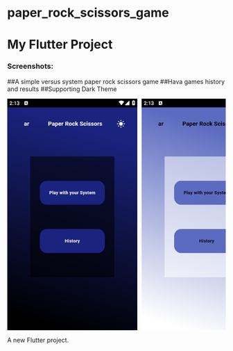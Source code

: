 # paper_rock_scissors_game
# My Flutter Project

### Screenshots:
##A simple versus system paper rock scissors game 
##Hava games history and results
##Supporting Dark Theme
<div style="display: flex; overflow-x: auto; gap: 10px;">
  <img src="./previewforGitHub/Screenshot_20250529-141316.png" width="300" />
  <img src="./previewforGitHub/Screenshot_20250529-141321.png" width="300" />
  <img src="./previewforGitHub/Screenshot_20250529-141325.png" width="300" />
  <img src="./previewforGitHub/Screenshot_20250529-141331.png" width="300" />
</div>

A new Flutter project.
